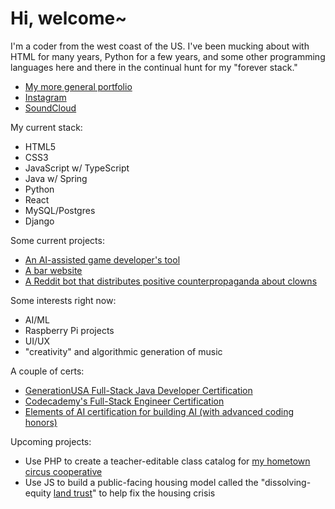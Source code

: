 # Hi, welcome~

I'm a coder from the west coast of the US. I've been mucking about with HTML for many years, Python for a few years, and some other programming languages here and there in the continual hunt for my "forever stack."
- [My more general portfolio](https://www.richardhartnell.com)
- [Instagram](https://www.instagram.com/contactballer)
- [SoundCloud](https://www.soundcloud.com/velveteen)

My current stack:

- HTML5
- CSS3
- JavaScript w/ TypeScript
- Java w/ Spring
- Python
- React
- MySQL/Postgres
- Django

Some current projects:

- [An AI-assisted game developer's tool](https://github.com/gameforge-ai/forge)
- [A bar website](https://www.theadmiraltylounge.com)
- [A Reddit bot that distributes positive counterpropaganda about clowns](https://github.com/richard-hartnell/clown-bot)

Some interests right now:

- AI/ML
- Raspberry Pi projects
- UI/UX
- "creativity" and algorithmic generation of music

A couple of certs:

- [GenerationUSA Full-Stack Java Developer Certification](https://www.richardhartnell.com/Richard-Hartnell-Generation-Cert.pdf)
- [Codecademy's Full-Stack Engineer Certification](https://www.richardhartnell.com/Richard-Hartnell-Codecademy-Cert.pdf)
- [Elements of AI certification for building AI (with advanced coding honors)](https://www.richardhartnell.com/Richard-Hartnell-ElementsOfAI-Cert.png)

Upcoming projects:

- Use PHP to create a teacher-editable class catalog for [my hometown circus cooperative](https://www.bellinghamcircusguild.com)
- Use JS to build a public-facing housing model called the "dissolving-equity [land trust](https://en.wikipedia.org/wiki/Community_land_trust)" to help fix the housing crisis
